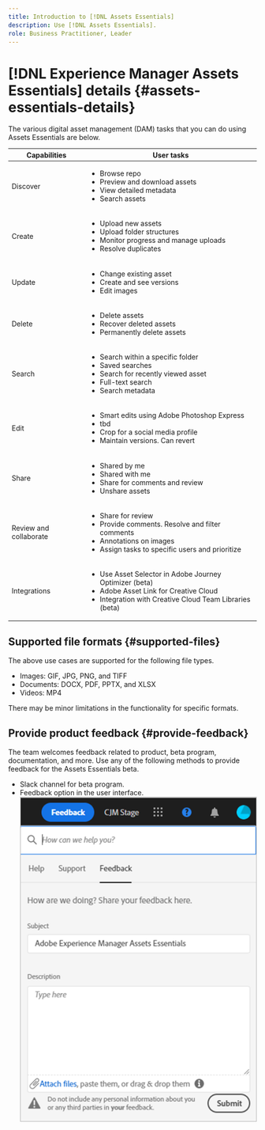 ```yaml
---
title: Introduction to [!DNL Assets Essentials]
description: Use [!DNL Assets Essentials].
role: Business Practitioner, Leader
---
```

# [!DNL Experience Manager Assets Essentials] details {#assets-essentials-details}

The various digital asset management (DAM) tasks that you can do using Assets Essentials are below.

| Capabilities | User tasks |
|-----|------|
| Discover | <ul> <li>Browse repo </li> <li> Preview and download assets </li> <li>View detailed metadata </li> <li>Search assets</li></ul> | 
| Create | <ul> <li>Upload new assets</li> <li>Upload folder structures</li> <li>Monitor progress and manage uploads</li> <li>Resolve duplicates</li> </ul> |
| Update | <ul> <li>Change existing asset</li> <li>Create and see versions</li> <li>Edit images</li> </ul> |
| Delete | <ul> <li>Delete assets</li> <li>Recover deleted assets</li> <li>Permanently delete assets</li> </ul> |
| Search | <ul> <li>Search within a specific folder</li> <li>Saved searches</li> <li>Search for recently viewed asset</li> <li>Full-text search</li> <li>Search metadata</li> </ul> |
| Edit | <ul> <li>Smart edits using Adobe Photoshop Express</li> <li>tbd</li> <li>Crop for a social media profile</li> <li>Maintain versions. Can revert</li> </ul> |
| Share | <ul> <li>Shared by me</li> <li>Shared with me</li> <li>Share for comments and review</li> <li>Unshare assets</li> </ul> |
| Review and collaborate | <ul> <li>Share for review</li> <li>Provide comments. Resolve and filter comments</li> <li>Annotations on images</li> <li>Assign tasks to specific users and prioritize</li> </ul> |
| Integrations | <ul> <li>Use Asset Selector in Adobe Journey Optimizer (beta)</li> <li>Adobe Asset Link for Creative Cloud</li> <li>Integration with Creative Cloud Team Libraries (beta)</li> </ul> |

## Supported file formats {#supported-files}

The above use cases are supported for the following file types.

* Images: GIF, JPG, PNG, and TIFF
* Documents: DOCX, PDF, PPTX, and XLSX
* Videos: MP4

There may be minor limitations in the functionality for specific formats.

## Provide product feedback {#provide-feedback}

The team welcomes feedback related to product, beta program, documentation, and more. Use any of the following methods to provide feedback for the Assets Essentials beta.

* Slack channel for beta program.
* Feedback option in the user interface.
  ![feedback option in the interface](assets/feedback-panel.png)
